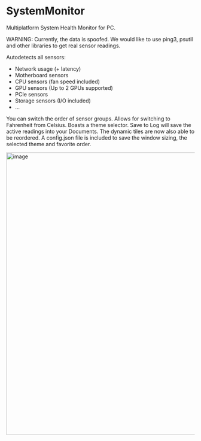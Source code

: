 # SystemMonitor
Multiplatform System Health Monitor for PC.

WARNING: Currently, the data is spoofed. We would like to use ping3, psutil and other libraries to get real sensor readings.

Autodetects all sensors:

- Network usage (+ latency)
- Motherboard sensors
- CPU sensors (fan speed included)
- GPU sensors (Up to 2 GPUs supported)
- PCIe sensors
- Storage sensors (I/O included)
- ...

You can switch the order of sensor groups. Allows for switching to Fahrenheit from Celsius. Boasts a theme selector. Save to Log will save the active readings into your Documents. The dynamic tiles are now also able to be reordered.
A config.json file is included to save the window sizing, the selected theme and favorite order.

  <img width="556" height="754" alt="image" src="https://github.com/user-attachments/assets/01f561b8-bfb9-43b5-91b3-7e61198855c9" />

